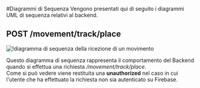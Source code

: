 #Diagrammi di Sequenza
Vengono presentati qui di seguito i diagrammi UML di sequenza relativi al backend.

## POST /movement/track/place
![!diagramma di sequenza della ricezione di un movimento](/Immagini/Backend/Sequenza/tracciamento-sequenza.png)

Questo diagramma di sequenza rappresenta il comportamento del Backend quando si effettua una richiesta */movement/track/place*.  
Come si può vedere viene restituita una **unauthorized** nel caso in cui l'utente che ha effettuato la richiesta non sia autenticato su Firebase.

